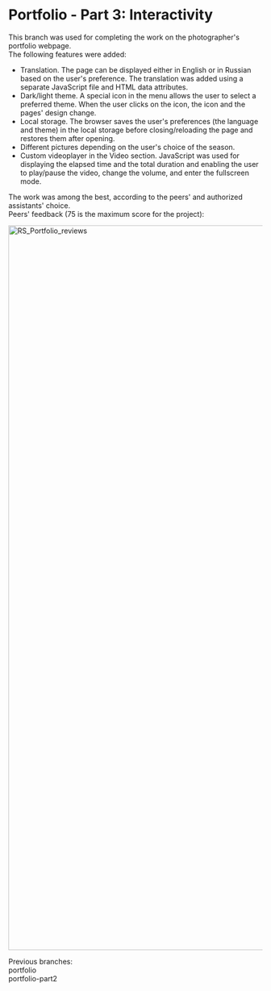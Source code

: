 # Portfolio - Part 3: Interactivity

This branch was used for completing the work on the photographer's portfolio webpage.<br>
The following features were added:
- Translation. The page can be displayed either in English or in Russian based on the user's preference. The translation was added using a separate JavaScript file and HTML data attributes. 
- Dark/light theme. A special icon in the menu allows the user to select a preferred theme. When the user clicks on the icon, the icon and the pages' design change. 
- Local storage. The browser saves the user's preferences (the language and theme) in the local storage before closing/reloading the page and restores them after opening.
- Different pictures depending on the user's choice of the season. 
- Custom videoplayer in the Video section. JavaScript was used for displaying the elapsed time and the total duration and enabling the user to play/pause the video, change the volume, and enter the fullscreen mode.


The work was among the best, according to the peers' and authorized assistants' choice.<br> 
Peers' feedback (75 is the maximum score for the project):

<img width="1438" alt="RS_Portfolio_reviews" src="https://user-images.githubusercontent.com/66030509/159082893-932abe14-14f8-4850-b502-c7d506f33412.png">

Previous branches:<br>
portfolio<br>
portfolio-part2
